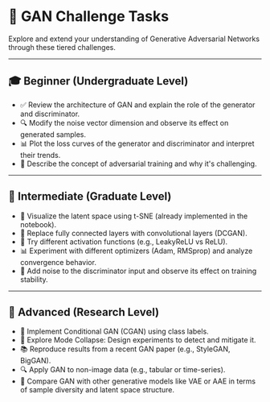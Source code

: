 # 🧠 GAN Challenge Tasks

Explore and extend your understanding of Generative Adversarial Networks through these tiered challenges.

---

## 🎓 Beginner (Undergraduate Level)

- ✅ Review the architecture of GAN and explain the role of the generator and discriminator.
- 🔍 Modify the noise vector dimension and observe its effect on generated samples.
- 📊 Plot the loss curves of the generator and discriminator and interpret their trends.
- 🧠 Describe the concept of adversarial training and why it's challenging.

---

## 🧪 Intermediate (Graduate Level)

- 🧠 Visualize the latent space using t-SNE (already implemented in the notebook).
- 🔄 Replace fully connected layers with convolutional layers (DCGAN).
- 🧪 Try different activation functions (e.g., LeakyReLU vs ReLU).
- 📊 Experiment with different optimizers (Adam, RMSprop) and analyze convergence behavior.
- 🧠 Add noise to the discriminator input and observe its effect on training stability.

---

## 🚀 Advanced (Research Level)

- 🧬 Implement Conditional GAN (CGAN) using class labels.
- 🧠 Explore Mode Collapse: Design experiments to detect and mitigate it.
- 📚 Reproduce results from a recent GAN paper (e.g., StyleGAN, BigGAN).
- 🔍 Apply GAN to non-image data (e.g., tabular or time-series).
- 🧠 Compare GAN with other generative models like VAE or AAE in terms of sample diversity and latent space structure.
